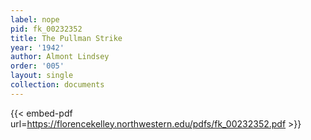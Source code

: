 ```yaml
---
label: nope
pid: fk_00232352
title: The Pullman Strike
year: '1942'
author: Almont Lindsey
order: '005'
layout: single
collection: documents
---
```



{{< embed-pdf url=https://florencekelley.northwestern.edu/pdfs/fk_00232352.pdf >}}